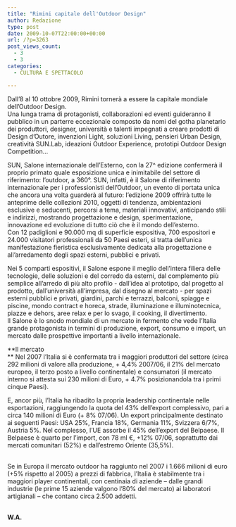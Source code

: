 ```yaml
---
title: "Rimini capitale dell'Outdoor Design"
author: Redazione
type: post
date: 2009-10-07T22:00:00+00:00
url: /?p=3263
post_views_count:
  - 3
  - 3
categories:
  - CULTURA E SPETTACOLO

---
```

Dall&rsquo;8 al 10 ottobre 2009, Rimini torner&agrave; a essere la capitale mondiale dell&rsquo;Outdoor Design.  
Una lunga trama di protagonisti, collaborazioni ed eventi guideranno il pubblico in un parterre eccezionale composto da nomi del gotha planetario dei produttori, designer, universit&agrave; e talenti impegnati a creare prodotti di Design d&rsquo;Outore, invenzioni Light, soluzioni Living, pensieri Urban Design, creativit&agrave; SUN.Lab, ideazioni Outdoor Experience, prototipi Outdoor Design Competition&hellip;

SUN, Salone internazionale dell&rsquo;Esterno, con la 27^ edizione confermer&agrave; il proprio primato quale esposizione unica e inimitabile del settore di riferimento: l&rsquo;outdoor, a 360&deg;. SUN, infatti, &egrave; il Salone di riferimento internazionale per i professionisti dell&rsquo;Outdoor, un evento di portata unica che ancora una volta guarder&agrave; al futuro: l&#8217;edizione 2009 offrir&agrave; tutte le anteprime delle collezioni 2010, oggetti di tendenza, ambientazioni esclusive e seducenti, percorsi a tema, materiali innovativi, anticipando stili e indirizzi, mostrando progettazione e design, sperimentazione, innovazione ed evoluzione di tutto ci&ograve; che &egrave; il mondo dell&rsquo;esterno.  
Con 12 padiglioni e 90.000 mq di superficie espositiva, 700 espositori e 24.000 visitatori professionali da 50 Paesi esteri, si tratta dell&rsquo;unica manifestazione fieristica esclusivamente dedicata alla progettazione e all&rsquo;arredamento degli spazi esterni, pubblici e privati.

Nei 5 comparti espositivi, il Salone espone il meglio dell&rsquo;intera filiera delle tecnologie, delle soluzioni e del corredo da esterni, dal complemento pi&ugrave; semplice all&rsquo;arredo di pi&ugrave; alto profilo &#45; dall&rsquo;idea al prototipo, dal progetto al prodotto, dall&rsquo;universit&agrave; all&rsquo;impresa, dal disegno al mercato &#45; per spazi esterni pubblici e privati, giardini, parchi e terrazzi, balconi, spiagge e piscine, mondo contract e horeca, strade, illuminazione e illuminotecnica, piazze e dehors, aree relax e per lo svago, il cooking, il divertimento.  
Il Salone &egrave; lo snodo mondiale di un mercato in fermento che vede l&rsquo;Italia grande protagonista in termini di produzione, export, consumo e import, un mercato dalle prospettive importanti a livello internazionale.

**Il mercato  
** Nel 2007 l&rsquo;Italia si &egrave; confermata tra i maggiori produttori del settore (circa 292 milioni di valore alla produzione, + 4,4% 2007/06, il 21% del mercato europeo, il terzo posto a livello continentale) e consumatori (il mercato interno si attesta sui 230 milioni di Euro, + 4.7% posizionandola tra i primi cinque Paesi).

E, ancor pi&ugrave;, l&rsquo;Italia ha ribadito la propria leadership continentale nelle esportazioni, raggiungendo la quota del 43% dell&rsquo;export complessivo, pari a circa 140 milioni di Euro (+ 8% 07/06). Un export principalmente destinato ai seguenti Paesi: USA 25%, Francia 18%, Germania 11%, Svizzera 6/7%, Austria 5%. Nel complesso, l&rsquo;UE assorbe il 45% dell&rsquo;export del Belpaese. Il Belpaese &egrave; quarto per l&rsquo;import, con 78 ml &euro;, +12% 07/06, soprattutto dai mercati comunitari (52%) e dall&rsquo;estremo Oriente (35,5%).  
&nbsp;

Se in Europa il mercato outdoor ha raggiunto nel 2007 i 1.666 milioni di euro (+5% rispetto al 2005) a prezzi di fabbrica, l&rsquo;Italia &egrave; stabilmente tra i maggiori player continentali, con centinaia di aziende &ndash; dalle grandi industrie (le prime 15 aziende valgono l&rsquo;80% del mercato) ai laboratori artigianali &ndash; che contano circa 2.500 addetti.  
&nbsp;

**W.A.**